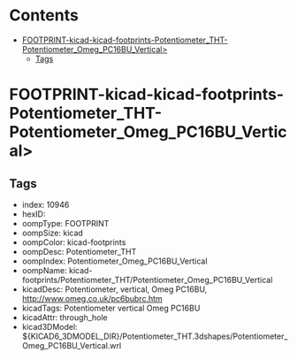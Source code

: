 



Contents
========

* [FOOTPRINT-kicad-kicad-footprints-Potentiometer_THT-Potentiometer_Omeg_PC16BU_Vertical>](#footprint-kicad-kicad-footprints-potentiometer_tht-potentiometer_omeg_pc16bu_vertical)
	* [Tags](#tags)

# FOOTPRINT-kicad-kicad-footprints-Potentiometer_THT-Potentiometer_Omeg_PC16BU_Vertical>

## Tags

- index: 10946
- hexID: 
- oompType: FOOTPRINT
- oompSize: kicad
- oompColor: kicad-footprints
- oompDesc: Potentiometer_THT
- oompIndex: Potentiometer_Omeg_PC16BU_Vertical
- oompName: kicad-footprints/Potentiometer_THT/Potentiometer_Omeg_PC16BU_Vertical
- kicadDesc: Potentiometer, vertical, Omeg PC16BU, http://www.omeg.co.uk/pc6bubrc.htm
- kicadTags: Potentiometer vertical Omeg PC16BU
- kicadAttr: through_hole
- kicad3DModel: ${KICAD6_3DMODEL_DIR}/Potentiometer_THT.3dshapes/Potentiometer_Omeg_PC16BU_Vertical.wrl
